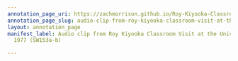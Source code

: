 ```yaml
---
annotation_page_uri: https://zachmorrison.github.io/Roy-Kiyooka-Classroom-Visit-University-of-Alberta-1977/annotations/audio-clip-from-roy-kiyooka-classroom-visit-at-the-university-of-alberta-1977-sw153a-b--canvas-1-audience.json
annotation_page_slug: audio-clip-from-roy-kiyooka-classroom-visit-at-the-university-of-alberta-1977-sw153a-b--canvas-1-audience
layout: annotation_page
manifest_label: Audio clip from Roy Kiyooka Classroom Visit at the University of Alberta,
  1977 (SW153a-b)

---
```


